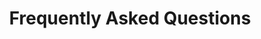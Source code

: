 ---
path: /about
preferred_language: default
templateKey: faq-page
title: "Frequently Asked Questions"
langTitles:
    en: "Frequently Asked Questions"
    pt: "Perguntas Frequentes"
    fr: "Questions Fréquemment Posées"
    es: "Preguntas Frecuentes"
hero: ../../../static/img/pexels-olya-kobruseva-5428829.jpg
html:
    en: "<h3>Smartavillas has gathered the most common questions our guests have.</h3>
        <p>Below are all the ones we can address quickly and easily. If you have any other questions or concerns don't hesitate to get in touch with us.</p>
        "
    pt: "<h3>A Smartavilas reuniu as dúvidas mais comuns dos nossos hóspedes.</h3>
        <p>Abaixo estão todos os que podemos resolver de forma rápida e fácil. Se você tiver outras dúvidas ou preocupações, não hesite em entrar em contato conosco.
        </p>
        "
    fr: "<h3>Smartavillas a rassemblé les questions les plus courantes de nos clients.</h3>
        <p>Vous trouverez ci-dessous tous ceux que nous pouvons traiter rapidement et facilement. Si vous avez d'autres questions ou préoccupations, n'hésitez pas à nous contacter.
        </p>
        "
    es: "<h3>Smartavillas ha recopilado las dudas más habituales de nuestros huéspedes.</h3>
        <p>A continuación se muestran todos los que podemos abordar de forma rápida y sencilla. Si tiene alguna otra pregunta o inquietud, no dude en ponerse en contacto con nosotros.
        </p>
        "
---